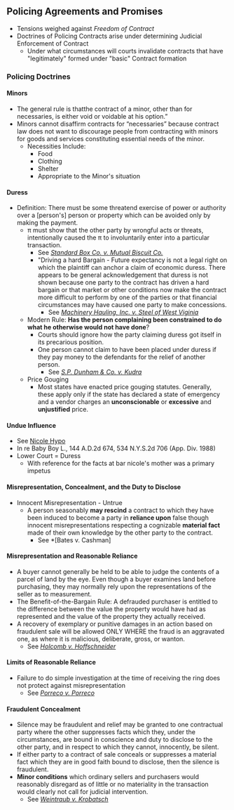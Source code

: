 ## Policing Agreements and Promises
- Tensions weighed against *Freedom of Contract*
- Doctrines of Policing Contracts arise under determining Judicial Enforcement of Contract
  - Under what circumstances will courts invalidate contracts that have "legitimately" formed under "basic" Contract formation
### Policing Doctrines
#### Minors
  - The general rule is thatthe contract of a minor, other than for necessaries, is either void or voidable at his option.”
  - Minors cannot disaffirm contracts for “necessaries” because contract law does not want to discourage people from contracting with minors for goods and services constituting essential needs of the minor.
    - Necessities Include:
      - Food
      - Clothing
      - Shelter
      - Appropriate to the Minor's situation


#### Duress
  - Definition: There must be some threatend exercise of power or authority over a [person's] person or property which can be avoided only by making the payment.
    - π must show that the other party by wrongful acts or threats, intentionally caused the π to involuntarily enter into a particular transaction.
      - See *[Standard Box Co. v. Mutual Biscuit Co.](Link)*
      - "Driving a hard Bargain - Future expectancy is not a legal right on which the plaintiff can anchor a claim of economic duress. There appears to be general acknowledgement that duress is not shown because one party to the contract has driven a hard bargain or that market or other conditions now make the contract more difficult to perform by one of the parties or that financial circumstances may have caused one party to make concessions.
        - See *[Machinery Hauling, Inc. v. Steel of West Viginia](link)*
    - Modern Rule: **Has the person complaining been constrained to do what he otherwise would not have done**?
      - Courts should ignore how the party claiming duress got itself in its precarious position.
      - One person cannot claim to have been placed under duress if they pay money to the defendants for the relief of another person.
        - See *[S.P. Dunham & Co. v. Kudra](link)*
    - Price Gouging
      - Most states have enacted price gouging statutes. Generally, these apply only if the state has declared a state of emergency and a vendor charges an **unconscionable** or **excessive** and **unjustified** price.

#### Undue Influence
  - See [Nicole Hypo](link)
  - In re Baby Boy L., 144 A.D.2d 674, 534 N.Y.S.2d 706 (App. Div. 1988)
  - Lower Court = Duress
    - With reference for the facts at bar nicole's mother was a primary impetus

#### Misrepresentation, Concealment, and the Duty to Disclose
  - Innocent Misrepresentation - Untrue
    - A person seasonably **may rescind** a contract to which they have been induced to become a party in **reliance upon** false though innocent misrepresentations respecting a cognizable **material fact** made of their own knowledge by the other party to the contract.
      - See *[Bates v. Cashman]

#### Misrepresentation and Reasonable Reliance
  - A buyer cannot generally be held to be able to judge the contents of a parcel of land by the eye. Even though a buyer examines land before purchasing, they may normally rely upon the representations of the seller as to measurement.
  - The Benefit-of-the-Bargain Rule: A defrauded purchaser is entitled to the difference between the value the property would have had as represented and the value of the property they actually received.
  - A recovery of exemplary or punitive damages in an action based on fraudulent sale will be allowed ONLY WHERE the fraud is an aggravated one, as where it is malicious, deliberate, gross, or wanton.
    - See *[Holcomb v. Hoffschneider](link)*

#### Limits of Reasonable Reliance
  - Failure to do simple investigation at the time of receiving the ring does not protect against misrepresentation
     - See *[Porreco v. Porreco](link)*

#### Fraudulent Concealment
  - Silence may be fraudulent and relief may be granted to one contractual party where the other suppresses facts which they, under the circumstances, are bound in conscience and duty to disclose to the other party, and in respect to which they cannot, innocently, be silent.
  - If either party to a contract of sale conceals or suppresses a material fact which they are in good faith bound to disclose, then the silence is fraudulent.
  - **Minor conditions** which ordinary sellers and purchasers would reasonably disregard as of little or no materiality in the transaction would clearly not call for judicial intervention.
    - See *[Weintraub v. Krobatsch](link)*
